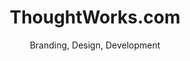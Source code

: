 ---
title: ThoughtWorks.com
subtitle: Branding, Design, Development
slides:
    - tw-main-home-ipad
    - tw-main-phone-2
    - tw-main-phone
    - tw-main-twitter
hash: thoughtworks
---